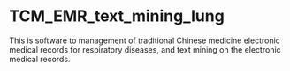 # TCM_EMR_text_mining_lung
This is software to management of traditional Chinese medicine electronic medical records for respiratory diseases, and text mining on the electronic medical records.
